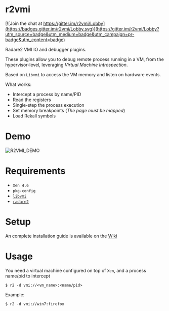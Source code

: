 # r2vmi

[![Join the chat at https://gitter.im/r2vmi/Lobby](https://badges.gitter.im/r2vmi/Lobby.svg)](https://gitter.im/r2vmi/Lobby?utm_source=badge&utm_medium=badge&utm_campaign=pr-badge&utm_content=badge)

Radare2 VMI IO and debugger plugins.

These plugins allow you to debug remote process running in a VM, from the hypervisor-level,
leveraging _Virtual Machine Introspection_.

Based on `Libvmi` to access the VM memory and listen on hardware events.

What works:
- Intercept a process by name/PID
- Read the registers
- Single-step the process execution
- Set memory breakpoints (_The page must be mapped_)
- Load Rekall symbols

# Demo

![R2VMI_DEMO](https://github.com/Wenzel/wenzel.github.io/raw/master/public/images/r2vmi_demo.gif)

# Requirements

- `Xen 4.6`
- `pkg-config`
- [`libvmi`](http://libvmi.com/)
- [`radare2`](https://github.com/radare/radare2)

# Setup

An complete installation guide is available on the [Wiki](https://github.com/Wenzel/r2vmi/wiki/Project-Setup)

# Usage

You need a virtual machine configured on top of `Xen`, and a process name/pid to intercept

    $ r2 -d vmi://<vm_name>:<name/pid>

Example:

    $ r2 -d vmi://win7:firefox

